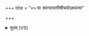 +++
title = "०५ याः क्लन्दास्तमिषीचयोऽक्षकामा"

+++
<details><summary>मूलम् (VS)</summary>

याः क्ल॒न्दास्तमि॑षीचयो॒ऽक्षका॑मा मनो॒मुहः॑। ताभ्यो॑ गन्ध॒र्वभ्यो॑ ऽप्स॒राभ्यो॑ऽकरं॒ नमः॑ ॥
</details>